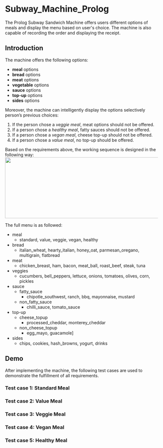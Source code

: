 # Subway_Machine_Prolog
The Prolog Subway Sandwich Machine offers users different options of meals and display the menu based on user's choice. The machine is also capable of recording the order and displaying the receipt.  

## Introduction  
The machine offers the following options:  
* __meal__ options
* __bread__ options
* __meat__ options
* __vegetable__ options
* __sauce__ options
* __top-up__ options
* __sides__ options  
  
Moreover, the machine can intelligently display the options selectively person’s previous choices:  
1. If the person chose a _veggie meal_, meat options should not be offered.  
1. If a person chose a _healthy meal_, fatty sauces should not be offered.  
1. If a person chose a _vegan meal_, cheese top-up should not be offered.  
1. If a person chose a _value meal_, no top-up should be offered.  

Based on the requirements above, the working sequence is designed in the following way:  
<img src = "https://github.com/StephanieMussi/Subway_Machine_Prolog/blob/main/Figures/FlowChart.png" width = 1000 height = 200>  

The full menu is as followed:   
* meal   
  * standard, value, veggie, vegan, healthy   
* bread   
  * italian_wheat, hearty_italian, honey_oat, parmesan_oregano, multigrain, flatbread   
* meat  
  * chicken_breast, ham, bacon, meat_ball, roast_beef, steak, tuna  
* veggies  
  * cucumbers, bell_peppers, lettuce, onions, tomatoes, olives, corn, pickles  
* sauce  
  * fatty_sauce  
    * chipotle_southwest, ranch, bbq, mayonnaise, mustard  
  * non_fatty_sauce
    * chilli_sauce, tomato_sauce  
* top-up  
  * cheese_topup  
    * processed_cheddar, monterey_cheddar  
  * non_cheese_topup  
    * egg_mayo, guacamole]  
* sides  
  * chips, cookies, hash_browns, yogurt, drinks  


## Demo
After implementing the machine, the following test cases are used to demonstrate the fulfillment of all requirements.  

### Test case 1: Standard Meal
### Test case 2: Value Meal
### Test case 3: Veggie Meal
### Test case 4: Vegan Meal
### Test case 5: Healthy Meal



